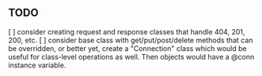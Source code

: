 ## TODO
[ ] consider creating request and response classes that handle 404, 201, 200, etc.
[ ] consider base class with get/put/post/delete methods that can be overridden, or better yet, create a "Connection" class
    which would be useful for class-level operations as well.  Then objects would have a @conn instance variable.
